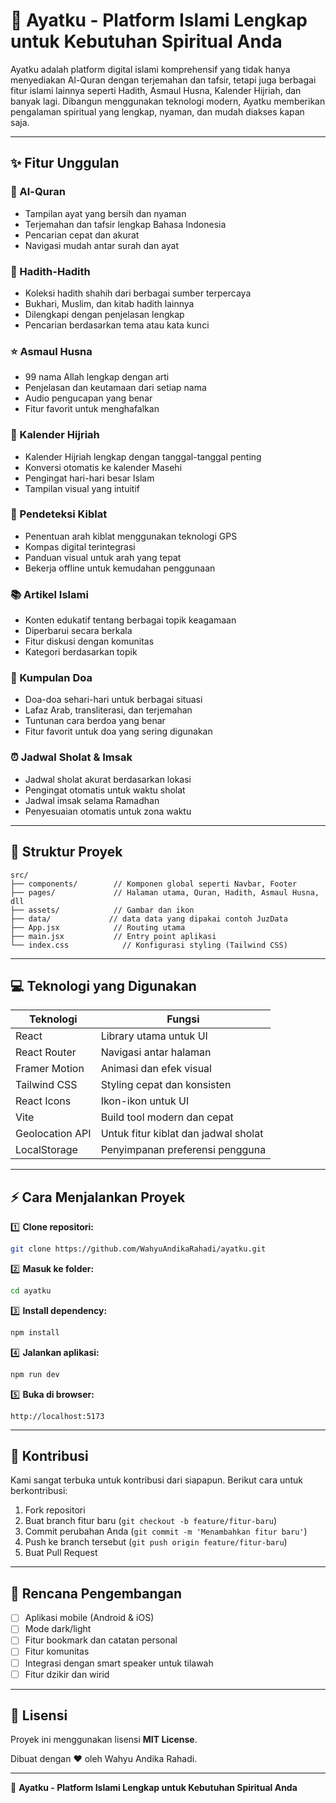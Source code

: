 # 📖 Ayatku - Platform Islami Lengkap untuk Kebutuhan Spiritual Anda

Ayatku adalah platform digital islami komprehensif yang tidak hanya menyediakan Al-Quran dengan terjemahan dan tafsir, tetapi juga berbagai fitur islami lainnya seperti Hadith, Asmaul Husna, Kalender Hijriah, dan banyak lagi. Dibangun menggunakan teknologi modern, Ayatku memberikan pengalaman spiritual yang lengkap, nyaman, dan mudah diakses kapan saja.



---

## ✨ Fitur Unggulan

### 🕋 Al-Quran
- Tampilan ayat yang bersih dan nyaman
- Terjemahan dan tafsir lengkap Bahasa Indonesia
- Pencarian cepat dan akurat
- Navigasi mudah antar surah dan ayat

### 📜 Hadith-Hadith
- Koleksi hadith shahih dari berbagai sumber terpercaya
- Bukhari, Muslim, dan kitab hadith lainnya
- Dilengkapi dengan penjelasan lengkap
- Pencarian berdasarkan tema atau kata kunci

### ⭐ Asmaul Husna
- 99 nama Allah lengkap dengan arti
- Penjelasan dan keutamaan dari setiap nama
- Audio pengucapan yang benar
- Fitur favorit untuk menghafalkan

### 📅 Kalender Hijriah
- Kalender Hijriah lengkap dengan tanggal-tanggal penting
- Konversi otomatis ke kalender Masehi
- Pengingat hari-hari besar Islam
- Tampilan visual yang intuitif

### 🧭 Pendeteksi Kiblat
- Penentuan arah kiblat menggunakan teknologi GPS
- Kompas digital terintegrasi
- Panduan visual untuk arah yang tepat
- Bekerja offline untuk kemudahan penggunaan

### 📚 Artikel Islami
- Konten edukatif tentang berbagai topik keagamaan
- Diperbarui secara berkala
- Fitur diskusi dengan komunitas
- Kategori berdasarkan topik

### 🤲 Kumpulan Doa
- Doa-doa sehari-hari untuk berbagai situasi
- Lafaz Arab, transliterasi, dan terjemahan
- Tuntunan cara berdoa yang benar
- Fitur favorit untuk doa yang sering digunakan

### ⏰ Jadwal Sholat & Imsak
- Jadwal sholat akurat berdasarkan lokasi
- Pengingat otomatis untuk waktu sholat
- Jadwal imsak selama Ramadhan
- Penyesuaian otomatis untuk zona waktu

---

## 📂 Struktur Proyek

```
src/
├── components/        // Komponen global seperti Navbar, Footer
├── pages/             // Halaman utama, Quran, Hadith, Asmaul Husna, dll
├── assets/            // Gambar dan ikon
├── data/             // data data yang dipakai contoh JuzData
├── App.jsx            // Routing utama
├── main.jsx           // Entry point aplikasi
└── index.css            // Konfigurasi styling (Tailwind CSS)
```

---

## 💻 Teknologi yang Digunakan

| Teknologi        | Fungsi                                   |
|------------------|------------------------------------------|
| React            | Library utama untuk UI                   |
| React Router     | Navigasi antar halaman                   |
| Framer Motion    | Animasi dan efek visual                  |
| Tailwind CSS     | Styling cepat dan konsisten              |
| React Icons      | Ikon-ikon untuk UI                       |
| Vite             | Build tool modern dan cepat              |
| Geolocation API  | Untuk fitur kiblat dan jadwal sholat     |
| LocalStorage     | Penyimpanan preferensi pengguna          |

---

## ⚡ Cara Menjalankan Proyek

1️⃣ **Clone repositori:**
```bash
git clone https://github.com/WahyuAndikaRahadi/ayatku.git
```

2️⃣ **Masuk ke folder:**
```bash
cd ayatku
```

3️⃣ **Install dependency:**
```bash
npm install
```

4️⃣ **Jalankan aplikasi:**
```bash
npm run dev
```

5️⃣ **Buka di browser:**
```
http://localhost:5173
```

---

## 🤝 Kontribusi

Kami sangat terbuka untuk kontribusi dari siapapun. Berikut cara untuk berkontribusi:

1. Fork repositori
2. Buat branch fitur baru (`git checkout -b feature/fitur-baru`)
3. Commit perubahan Anda (`git commit -m 'Menambahkan fitur baru'`)
4. Push ke branch tersebut (`git push origin feature/fitur-baru`)
5. Buat Pull Request

---

## 📱 Rencana Pengembangan

- [ ] Aplikasi mobile (Android & iOS)
- [ ] Mode dark/light
- [ ] Fitur bookmark dan catatan personal
- [ ] Fitur komunitas
- [ ] Integrasi dengan smart speaker untuk tilawah
- [ ] Fitur dzikir dan wirid

---

## 📜 Lisensi

Proyek ini menggunakan lisensi **MIT License**.

Dibuat dengan ❤️ oleh Wahyu Andika Rahadi.

---

🚀 **Ayatku - Platform Islami Lengkap untuk Kebutuhan Spiritual Anda**